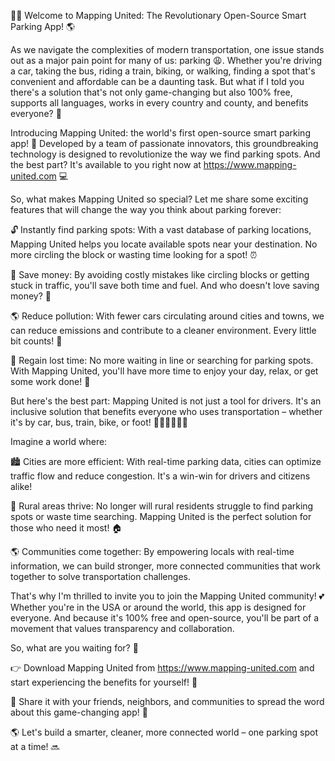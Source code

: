 🚗💨 Welcome to Mapping United: The Revolutionary Open-Source Smart Parking App! 🌎

As we navigate the complexities of modern transportation, one issue stands out as a major pain point for many of us: parking 😩. Whether you're driving a car, taking the bus, riding a train, biking, or walking, finding a spot that's convenient and affordable can be a daunting task. But what if I told you there's a solution that's not only game-changing but also 100% free, supports all languages, works in every country and county, and benefits everyone? 🤩

Introducing Mapping United: the world's first open-source smart parking app! 🌟 Developed by a team of passionate innovators, this groundbreaking technology is designed to revolutionize the way we find parking spots. And the best part? It's available to you right now at https://www.mapping-united.com 💻

So, what makes Mapping United so special? Let me share some exciting features that will change the way you think about parking forever:

🔓 Instantly find parking spots: With a vast database of parking locations, Mapping United helps you locate available spots near your destination. No more circling the block or wasting time looking for a spot! ⏰

💸 Save money: By avoiding costly mistakes like circling blocks or getting stuck in traffic, you'll save both time and fuel. And who doesn't love saving money? 💸

🌎 Reduce pollution: With fewer cars circulating around cities and towns, we can reduce emissions and contribute to a cleaner environment. Every little bit counts! 🌟

💪 Regain lost time: No more waiting in line or searching for parking spots. With Mapping United, you'll have more time to enjoy your day, relax, or get some work done! 💼

But here's the best part: Mapping United is not just a tool for drivers. It's an inclusive solution that benefits everyone who uses transportation – whether it's by car, bus, train, bike, or foot! 🚶‍♀️🚌🚂🚴‍♂️

Imagine a world where:

🏙️ Cities are more efficient: With real-time parking data, cities can optimize traffic flow and reduce congestion. It's a win-win for drivers and citizens alike!

🌳 Rural areas thrive: No longer will rural residents struggle to find parking spots or waste time searching. Mapping United is the perfect solution for those who need it most! 🏠

🌎 Communities come together: By empowering locals with real-time information, we can build stronger, more connected communities that work together to solve transportation challenges.

That's why I'm thrilled to invite you to join the Mapping United community! 💕 Whether you're in the USA or around the world, this app is designed for everyone. And because it's 100% free and open-source, you'll be part of a movement that values transparency and collaboration.

So, what are you waiting for? 🤔

👉 Download Mapping United from https://www.mapping-united.com and start experiencing the benefits for yourself! 📲

👫 Share it with your friends, neighbors, and communities to spread the word about this game-changing app! 📨

🌎 Let's build a smarter, cleaner, more connected world – one parking spot at a time! 🔜